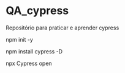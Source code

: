 # QA_cypress
Repositório para praticar e aprender cypress

npm init -y

npm install cypress -D

npx Cypress open
